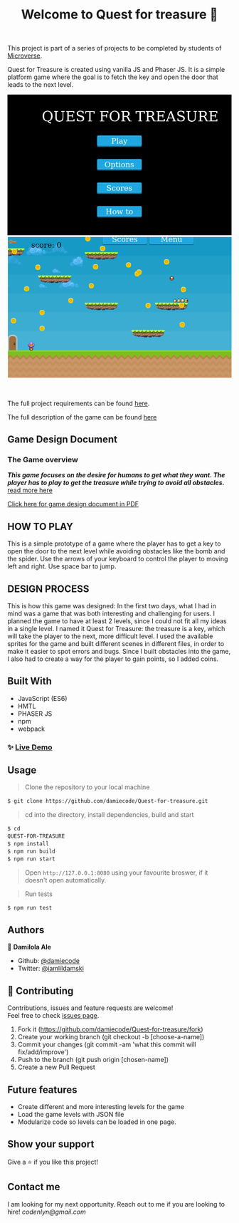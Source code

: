 <h1 align="center">Welcome to Quest for treasure 👋</h1>
<br>

This project is part of a series of projects to be completed by students of [Microverse](https://www.microverse.org/).

Quest for Treasure is created using vanilla JS and Phaser JS. It is a simple platform game where the goal is to fetch the key and open the door that leads to the next level.
<br>
<p>
  <img alt="scene" src="img1.png" />
  <br>
  <a href="https://quest-for-treasure.netlify.com/" target="_blank">
    <img alt="Website" src="img2.png" />
  </a>
</p>

<br>

The full project requirements can be found [here](https://www.notion.so/RPG-game-f94a617841e240a293c0b6928beebe89).

The full description of the game can be found [here](https://github.com/damiecode/Quest-for-treasure/wiki)

## Game Design Document

### The Game overview

**_This game focuses on the desire for humans to get what they want. The player has to play to get the treasure while trying to avoid all obstacles._** [read more here](Quest-for-treasure.md)

[Click here for game design document in PDF](./docs/QUEST%20FOR%20TREASURE.pdf)

## HOW TO PLAY

This is a simple prototype of a game where the player has to get a key to open the door to the next level while avoiding obstacles like the bomb and the spider. Use the arrows of your keyboard to control the player to moving left and right. Use space bar to jump.

## DESIGN PROCESS

This is how this game was designed: In the first two days, what I had in mind was a game that was both interesting and challenging for users. I planned the game to have at least 2 levels, since I could not fit all my ideas in a single level. I named it Quest for Treasure: the treasure is a key, which will take the player to the next, more difficult level. I used the available sprites for the game and built different scenes in different files, in order to make it easier to spot errors and bugs. Since I built obstacles into the game, I also had to create a way for the player to gain points, so I added coins.

## Built With

- JavaScript (ES6)
- HMTL
- PHASER JS
- npm
- webpack

### ✨ [Live Demo](https://quest-for-treasure.netlify.com/)

## Usage

> Clone the repository to your local machine

```sh
$ git clone https://github.com/damiecode/Quest-for-treasure.git
```

> cd into the directory, install dependencies, build and start

```sh
$ cd 
QUEST-FOR-TREASURE
$ npm install
$ npm run build
$ npm run start
```

> Open `http://127.0.0.1:8080` using your favourite broswer, if it doesn't open automatically.

> Run tests

```sh
$ npm run test
```

## Authors

👤 **Damilola Ale**

- Github: [@damiecode](https://github.com/damiecode)
- Twitter: [@iamlildamski](https://twitter.com/iamlildamski)

## 🤝 Contributing

Contributions, issues and feature requests are welcome!<br />Feel free to check [issues page](https://github.com/damiecode/Quest-for-treasure/issues).

1. Fork it (https://github.com/damiecode/Quest-for-treasure/fork)
2. Create your working branch (git checkout -b [choose-a-name])
3. Commit your changes (git commit -am 'what this commit will fix/add/improve')
4. Push to the branch (git push origin [chosen-name])
5. Create a new Pull Request

## Future features
- Create different and more interesting levels for the game
- Load the game levels with JSON file
- Modularize code so levels can be loaded in one page.

## Show your support

Give a ⭐️ if you like this project!

## Contact me

I am looking for my next opportunity. Reach out to me if you are looking to hire!
_codenlyn@gmail.com_
